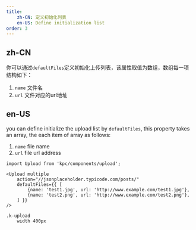 ```yaml
---
title: 
    zh-CN: 定义初始化列表
    en-US: Define initialization list    
order: 3
---
```

## zh-CN

你可以通过`defaultFiles`定义初始化上传列表，该属性取值为数组，数组每一项结构如下：
1. `name` 文件名
2. `url` 文件对应的url地址

## en-US

you can define initialize the upload list by `defaultFiles`, this property takes an array, the  each item of array as follows:
1. `name` file name
2. `url` file url address

```vdt
import Upload from 'kpc/components/upload';

<Upload multiple
    action="//jsonplaceholder.typicode.com/posts/"
    defaultFiles={{ [
        {name: 'test1.jpg', url: 'http://www.example.com/test1.jpg'},
        {name: 'test2.png', url: 'http://www.example.com/test2.png'},
    ] }}
/>
```

```styl
.k-upload
    width 400px
```
